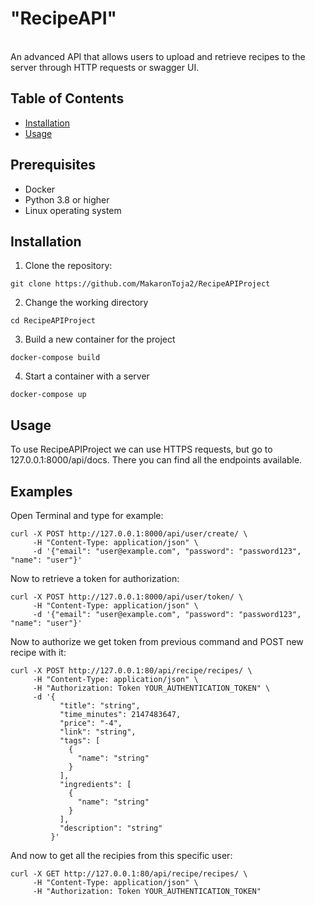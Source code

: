 <h1>"RecipeAPI"</h1></br>
An advanced API that allows users to upload and retrieve recipes to the server through HTTP requests or swagger UI.

## Table of Contents
- [Installation](#installation)
- [Usage](#usage)

## Prerequisites
- Docker
- Python 3.8 or higher
- Linux operating system

## Installation
1. Clone the repository:
```
git clone https://github.com/MakaronToja2/RecipeAPIProject
```
2. Change the working directory
```
cd RecipeAPIProject
```
3. Build a new container for the project
```
docker-compose build
```
4. Start a container with a server
```
docker-compose up
```
## Usage

To use RecipeAPIProject we can use HTTPS requests, but go to 127.0.0.1:8000/api/docs. 
There you can find all the endpoints available.

## Examples
Open Terminal and type for example:
```shell
curl -X POST http://127.0.0.1:8000/api/user/create/ \
     -H "Content-Type: application/json" \
     -d '{"email": "user@example.com", "password": "password123", "name": "user"}'
```
Now to retrieve a token for authorization:
```shell
curl -X POST http://127.0.0.1:8000/api/user/token/ \
     -H "Content-Type: application/json" \
     -d '{"email": "user@example.com", "password": "password123", "name": "user"}'
```

Now to authorize we get token from previous command and POST new recipe with it:
```shell
curl -X POST http://127.0.0.1:80/api/recipe/recipes/ \
     -H "Content-Type: application/json" \
     -H "Authorization: Token YOUR_AUTHENTICATION_TOKEN" \
     -d '{
           "title": "string",
           "time_minutes": 2147483647,
           "price": "-4",
           "link": "string",
           "tags": [
             {
               "name": "string"
             }
           ],
           "ingredients": [
             {
               "name": "string"
             }
           ],
           "description": "string"
         }'
```

And now to get all the recipies from this specific user:
```shell
curl -X GET http://127.0.0.1:80/api/recipe/recipes/ \
     -H "Content-Type: application/json" \
     -H "Authorization: Token YOUR_AUTHENTICATION_TOKEN"
```
